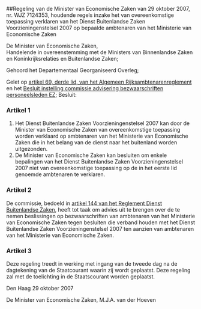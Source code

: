 <meta http-equiv='Content-Type' content='text/html; charset=utf-8' />

##Regeling van de Minister van Economische Zaken van 29 oktober 2007, nr. WJZ 7124353, houdende regels inzake het van overeenkomstige toepassing verklaren van het Dienst Buitenlandse Zaken Voorzieningenstelsel 2007 op bepaalde ambtenaren van het Ministerie van Economische Zaken

De Minister van Economische Zaken,  
Handelende in overeenstemming met de Ministers van Binnenlandse Zaken en Koninkrijksrelaties en Buitenlandse Zaken;

Gehoord het Departementaal Georganiseerd Overleg;

Gelet op [artikel 69, derde lid, van het Algemeen Rijksambtenarenreglement](../../../../../../../../../../AMvB/algemeen/rijksambtenarenreglement/BWBR0001950/README.md) en het [Besluit instelling commissie advisering bezwaarschriften personeelsleden EZ](../../../../../../../../../../ministeriele-regeling/instelling/commissie/advisering/bezwaarschriften/personeelsleden/ez/BWBR0007042/README.md);
Besluit:    

### Artikel  1  

1.  Het Dienst Buitenlandse Zaken Voorzieningenstelsel 2007 kan door de Minister van Economische Zaken van overeenkomstige toepassing worden verklaard op ambtenaren van het Ministerie van Economische Zaken die in het belang van de dienst naar het buitenland worden uitgezonden.   
2.  De Minister van Economische Zaken kan besluiten om enkele bepalingen van het Dienst Buitenlandse Zaken Voorzieningenstelsel 2007 niet van overeenkomstige toepassing op de in het eerste lid genoemde ambtenaren te verklaren.  

### Artikel  2  

De commissie, bedoeld in [artikel 144 van het Reglement Dienst Buitenlandse Zaken](../../../../../../../../../../AMvB/reglement/dienst/buitenlandse/zaken/BWBR0004052/README.md), heeft tot taak om advies uit te brengen over de te nemen beslissingen op bezwaarschriften van ambtenaren van het Ministerie van Economische Zaken tegen besluiten die verband houden met het Dienst Buitenlandse Zaken Voorzieningenstelsel 2007 ten aanzien van ambtenaren van het Ministerie van Economische Zaken. 

### Artikel  3  

Deze regeling treedt in werking met ingang van de tweede dag na de dagtekening van de Staatcourant waarin zij wordt geplaatst. 
Deze regeling zal met de toelichting in de Staatscourant worden geplaatst.   

Den Haag 
29 oktober 2007   

De 
Minister van Economische Zaken, 
M.J.A. van der  Hoeven     
